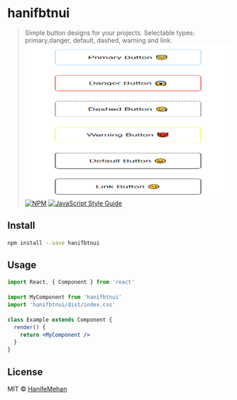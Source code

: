# hanifbtnui

> Simple button designs for your projects. Selectable types: primary,danger, default, dashed, warning and link.
<img
  src="/src/img/ss.png"
  alt="Alt text"
  title="Optional title"
  style=" margin: 0 auto; width: 500px; height:350px; display:flex; justify-content: center;
">
[![NPM](https://img.shields.io/npm/v/hanifbtnui.svg)](https://www.npmjs.com/package/hanifbtnui) [![JavaScript Style Guide](https://img.shields.io/badge/code_style-standard-brightgreen.svg)](https://standardjs.com)

## Install

```bash
npm install --save hanifbtnui
```

## Usage

```jsx
import React, { Component } from 'react'

import MyComponent from 'hanifbtnui'
import 'hanifbtnui/dist/index.css'

class Example extends Component {
  render() {
    return <MyComponent />
  }
}
```

## License

MIT © [HanifeMehan](https://github.com/HanifeMehan)
